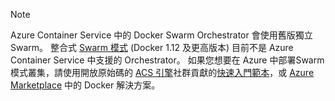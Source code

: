 > [!NOTE]
> Azure Container Service 中的 Docker Swarm Orchestrator 會使用舊版獨立 Swarm。 整合式 [Swarm 模式](https://docs.docker.com/engine/swarm/) (Docker 1.12 及更高版本) 目前不是 Azure Container Service 中支援的 Orchestrator。 如果您想要在 Azure 中部署Swarm 模式叢集，請使用開放原始碼的 [ACS 引擎](https://github.com/Azure/acs-engine/blob/master/docs/swarmmode.md)社群貢獻的[快速入門範本](https://azure.microsoft.com/resources/templates/101-acsengine-swarmmode/)，或 [Azure Marketplace](https://azuremarketplace.microsoft.com) 中的 Docker 解決方案。
> 
> 

